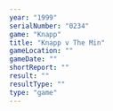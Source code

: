 ```yaml
---
year: "1999"
serialNumber: "0234" 
game: "Knapp"
title: "Knapp v The Min"
gameLocation: ""
gameDate: ""
shortReport: ""
result: ""
resultType: ""
type: "game"
---
```

